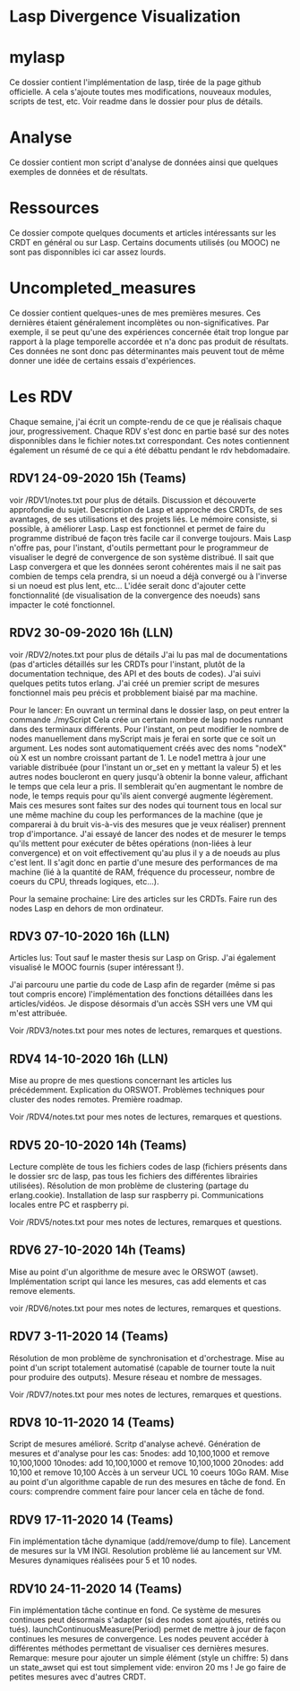 # Lasp Divergence Visualization

# mylasp
Ce dossier contient l'implémentation de lasp, tirée de la page github officielle.
A cela s'ajoute toutes mes modifications, nouveaux modules, scripts de test, etc.
Voir readme dans le dossier pour plus de détails.

# Analyse
Ce dossier contient mon script d'analyse de données ainsi que quelques exemples de données et de résultats.

# Ressources
Ce dossier compote quelques documents et articles intéressants sur les CRDT en général ou sur Lasp.
Certains documents utilisés (ou MOOC) ne sont pas disponnibles ici car assez lourds.

# Uncompleted_measures
Ce dossier contient quelques-unes de mes premières mesures.
Ces dernières étaient généralement incomplètes ou non-significatives.
Par exemple, il se peut qu'une des expériences concernée était trop longue par rapport à la plage temporelle accordée et n'a donc pas produit de résultats.
Ces données ne sont donc pas déterminantes mais peuvent tout de même donner une idée de certains essais d'expériences.

# Les RDV
Chaque semaine, j'ai écrit un compte-rendu de ce que je réalisais chaque jour, progressivement.
Chaque RDV s'est donc en partie basé sur des notes disponnibles dans le fichier notes.txt correspondant.
Ces notes contiennent également un résumé de ce qui a été débattu pendant le rdv hebdomadaire.


## RDV1 24-09-2020 15h (Teams)
voir /RDV1/notes.txt pour plus de détails.
Discussion et découverte approfondie du sujet. 
Description de Lasp et approche des CRDTs, de ses avantages, de ses utilisations et des projets liés.
Le mémoire consiste, si possible, à améliorer Lasp.
Lasp est fonctionnel et permet de faire du programme distribué de façon très facile car il converge toujours.
Mais Lasp n'offre pas, pour l'instant, d'outils permettant pour le programmeur de visualiser le degré de convergence de son système distribué.
Il sait que Lasp convergera et que les données seront cohérentes mais il ne sait pas combien de temps cela prendra, si un noeud a déjà convergé ou à l'inverse si un noeud est plus lent, etc...
L'idée serait donc d'ajouter cette fonctionnalité (de visualisation de la convergence des noeuds) sans impacter le coté fonctionnel.

## RDV2 30-09-2020 16h (LLN)
voir /RDV2/notes.txt pour plus de détails
J'ai lu pas mal de documentations (pas d'articles détaillés sur les CRDTs pour l'instant, plutôt de la documentation technique, des API et des bouts de codes).
J'ai suivi quelques petits tutos erlang.
J'ai créé un premier script de mesures fonctionnel mais peu précis et probblement biaisé par ma machine.

Pour le lancer:
En ouvrant un terminal dans le dossier lasp, on peut entrer la commande
./myScript
Cela crée un certain nombre de lasp nodes runnant dans des terminaux différents.
Pour l'instant, on peut modifier le nombre de nodes manuellement dans myScript mais je ferai en sorte que ce soit un argument.
Les nodes sont automatiquement créés avec des noms "nodeX" où X est un nombre croissant partant de 1.
Le node1 mettra à jour une variable distribuée (pour l'instant un or_set en y mettant la valeur 5) et les autres nodes boucleront en query jusqu'à obtenir la bonne valeur, affichant le temps que cela leur a pris.
Il semblerait qu'en augmentant le nombre de node, le temps requis pour qu'ils aient convergé augmente légèrement. Mais ces mesures sont faites sur des nodes qui tournent tous en local sur une même machine du coup les performances de la machine (que je comparerai à du bruit vis-à-vis des mesures que je veux réaliser) prennent trop d'importance.
J'ai essayé de lancer des nodes et de mesurer le temps qu'ils mettent pour exécuter de bêtes opérations (non-liées à leur convergence) et on voit effectivement qu'au plus il y a de noeuds au plus c'est lent. Il s'agit donc en partie d'une mesure des performances de ma machine (lié à la quantité de RAM, fréquence du processeur, nombre de coeurs du CPU, threads logiques, etc...).

Pour la semaine prochaine: 
Lire des articles sur les CRDTs.
Faire run des nodes Lasp en dehors de mon ordinateur.

## RDV3 07-10-2020 16h (LLN)

Articles lus:
Tout sauf le master thesis sur Lasp on Grisp.
J'ai également visualisé le MOOC fournis (super intéressant !).

J'ai parcouru une partie du code de Lasp afin de regarder (même si pas tout compris encore) l'implémentation des fonctions détaillées dans les articles/vidéos.
Je dispose désormais d'un accès SSH vers une VM qui m'est attribuée.

Voir /RDV3/notes.txt pour mes notes de lectures, remarques et questions.


## RDV4 14-10-2020 16h (LLN)
Mise au propre de mes questions concernant les articles lus précédemment.
Explication du ORSWOT.
Problèmes techniques pour cluster des nodes remotes.
Première roadmap.

Voir /RDV4/notes.txt pour mes notes de lectures, remarques et questions.


## RDV5 20-10-2020 14h (Teams)
Lecture complète de tous les fichiers codes de lasp (fichiers présents dans le dossier src de lasp, pas tous les fichiers des différentes librairies utilisées).
Résolution de mon problème de clustering (partage du erlang.cookie).
Installation de lasp sur raspberry pi.
Communications locales entre PC et raspberry pi.

Voir /RDV5/notes.txt pour mes notes de lectures, remarques et questions.


## RDV6 27-10-2020 14h (Teams)
Mise au point d'un algorithme de mesure avec le ORSWOT (awset).
Implémentation script qui lance les mesures, cas add elements et cas remove elements.

voir /RDV6/notes.txt pour mes notes de lectures, remarques et questions.

## RDV7 3-11-2020 14 (Teams)
Résolution de mon problème de synchronisation et d'orchestrage.
Mise au point d'un script totalement automatisé (capable de tourner toute la nuit pour produire des outputs).
Mesure réseau et nombre de messages.

Voir /RDV7/notes.txt pour mes notes de lectures, remarques et questions.


## RDV8 10-11-2020 14 (Teams)
Script de mesures amélioré.
Scritp d'analyse achevé.
Génération de mesures et d'analyse pour les cas:
5nodes: add 10,100,1000 et remove 10,100,1000
10nodes: add 10,100,1000 et remove 10,100,1000
20nodes: add 10,100 et remove 10,100
Accès à un serveur UCL 10 coeurs 10Go RAM.
Mise au point d'un algorithme capable de run des mesures en tâche de fond.
En cours: comprendre comment faire pour lancer cela en tâche de fond.


## RDV9 17-11-2020 14 (Teams)
Fin implémentation tâche dynamique (add/remove/dump to file).
Lancement de mesures sur la VM INGI.
Resolution problème lié au lancement sur VM.
Mesures dynamiques réalisées pour 5 et 10 nodes.


## RDV10 24-11-2020 14 (Teams)
Fin implémentation tâche continue en fond.
Ce système de mesures continues peut désormais s'adapter (si des nodes sont ajoutés, retirés ou tués).
launchContinuousMeasure(Period) permet de mettre à jour de façon continues les mesures de convergence.
Les nodes peuvent accéder à différentes méthodes permettant de visualiser ces dernières mesures.
Remarque: mesure pour ajouter un simple élément (style un chiffre: 5) dans un state_awset qui est tout simplement vide: environ 20 ms !
Je go faire de petites mesures avec d'autres CRDT.


